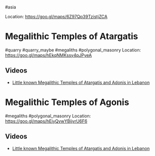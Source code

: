 #asia 

Location: https://goo.gl/maps/6Z97Qp39TzistjZCA

# Megalithic Temples of Atargatis
#quarry #quarry_maybe #megaliths #polygonal_masonry 
Location: https://goo.gl/maps/hEkqNMKssy4pJPyeA

## Videos
* [Little known Megalithic Temples of Atargatis and Adonis in Lebanon](https://youtu.be/faQkY0RkXUQ)

# Megalithic Temples of Agonis
#megaliths #polygonal_masonry 
Location: https://goo.gl/maps/hEjyQvwYBijvrU6F6

## Videos
* [Little known Megalithic Temples of Atargatis and Adonis in Lebanon](https://youtu.be/faQkY0RkXUQ)